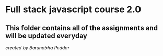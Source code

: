 # Full stack javascript course 2.0

## This folder contains all of the assignments and will be updated everyday

*created by Barunabha Poddar*